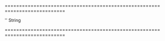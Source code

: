 ===========================================================================
<!--hidden--><!--/hidden-->
<!--default-->''<!--/default-->
<!--type-->String<!--/type-->
===========================================================================

<!--shortDescription-->

<!--/shortDescription-->

<!--fullDescription-->

<!--/fullDescription-->